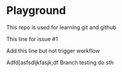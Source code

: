 # Playground
This repo is used for learning git and github

This line for issue #1

Add this line but not trigger workflow

Adfd[asfsdljkfasjk;df
Branch testing do sth
